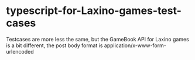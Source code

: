 # typescript-for-Laxino-games-test-cases
Testcases are more less the same, but the GameBook API for Laxino games is a bit different, the post body format is application/x-www-form-urlencoded
